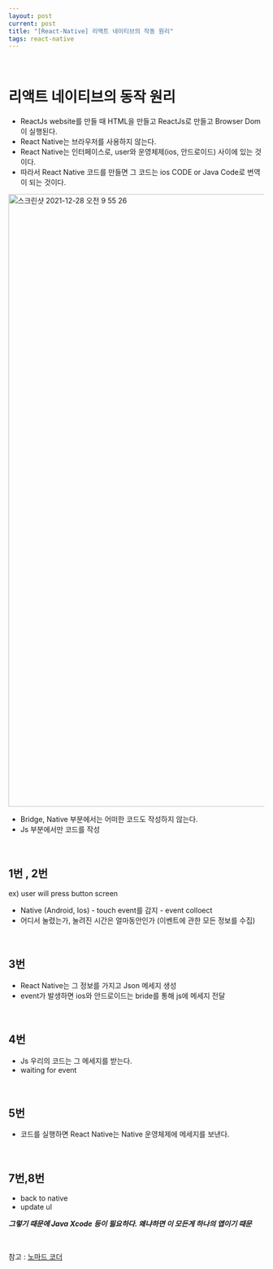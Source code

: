 ```yaml
---
layout: post
current: post
title: "[React-Native] 리액트 네이티브의 작동 원리"
tags: react-native
---
```


<br/>

# 리액트 네이티브의 동작 원리 

- ReactJs website를 만들 때 HTML을 만들고 ReactJs로 만들고 Browser Dom이 실행된다.
- React Native는 브라우저를 사용하지 않는다.
- React Native는 인터페이스로, user와 운영체제(ios, 안드로이드) 사이에 있는 것이다.
- 따라서 React Native 코드를 만들면 그 코드는 ios CODE or Java Code로 번역이 되는 것이다.

<img width="1204" alt="스크린샷 2021-12-28 오전 9 55 26" src="https://user-images.githubusercontent.com/75065159/148638771-37ae7240-851e-49a8-84a8-e362b1d8cdba.png">

- Bridge, Native 부분에서는 어떠한 코드도 작성하지 않는다.
- Js 부분에서만 코드를 작성

<br/>

## 1번 , 2번

ex) user will press button screen 

- Native (Android, Ios) - touch event를 감지 - event colloect      
- 어디서 눌렸는가, 눌려진 시간은 얼마동안인가 (이벤트에 관한 모든 정보를 수집)

<br/>

## 3번

- React Native는 그 정보를 가지고 Json 메세지 생성 
- event가 발생하면 ios와 안드로이드는 bride를 통해 js에 메세지 전달  

<br/>

## 4번

- Js 우리의 코드는 그 메세지를 받는다.
- waiting for event  

<br/>

## 5번

- 코드를 실행하면 React Native는 Native 운영체제에 메세지를 보낸다.

<br/>

## 7번,8번

- back to native
- update ul


<b><i>그렇기 때문에 Java Xcode 등이 필요하다. 왜냐하면 이 모든게 하나의 앱이기 때문</i></b>

<Br/>

참고 : [노마드 코더](https://nomadcoders.co/)

